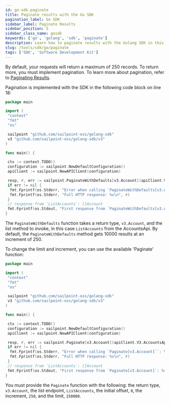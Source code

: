 ```yaml
---
id: go-sdk-paginate
title: Paginate results with the Go SDK
pagination_label: Go SDK
sidebar_label: Paginate Results
sidebar_position: 5
sidebar_class_name: gosdk
keywords: ['go', 'golang', 'sdk', 'paginate']
description: Learn how to paginate results with the Golang SDK in this guide. 
slug: /tools/sdk/go/paginate
tags: ['SDK', 'Software Development Kit']
---
```


By default, your requests will return a maximum of 250 records. To return more, you must implement pagination. To learn more about pagination, refer to [Paginating Results](/idn/api/standard-collection-parameters/#paginating-results).

Pagination is implemented with the SDK in the following code block on line 18:

```go showLineNumbers
package main

import (
 "context"
 "fmt"
 "os"

 sailpoint "github.com/sailpoint-oss/golang-sdk"
 v3 "github.com/sailpoint-oss/golang-sdk/v3"
)

func main() {

 ctx := context.TODO()
 configuration := sailpoint.NewDefaultConfiguration()
 apiClient := sailpoint.NewAPIClient(configuration)

 resp, r, err := sailpoint.PaginateWithDefaults[v3.Account](apiClient.V3.AccountsApi.ListAccounts(ctx))
 if err != nil {
  fmt.Fprintf(os.Stderr, "Error when calling `PaginateWithDefaults[v3.Account]``: %v\n", err)
  fmt.Fprintf(os.Stderr, "Full HTTP response: %v\n", r)
 }
 // response from `ListAccounts`: []Account
 fmt.Fprintf(os.Stdout, "First response from `PaginateWithDefaults[v3.Account]`: %v\n", resp[0].Name)
}
```

The `PaginateWithDefaults` function takes a return type, `v3.Account`, and the list method to invoke, in this case `ListAccounts` from the AccountsApi. By default, the `PaginateWithDefaults` method gets 10000 results at an increment of 250.

To change the limit and increment, you can use the available 'Paginate' function:

```go
package main

import (
 "context"
 "fmt"
 "os"

 sailpoint "github.com/sailpoint-oss/golang-sdk"
 v3 "github.com/sailpoint-oss/golang-sdk/v3"
)

func main() {

 ctx := context.TODO()
 configuration := sailpoint.NewDefaultConfiguration()
 apiClient := sailpoint.NewAPIClient(configuration)

 resp, r, err := sailpoint.Paginate[v3.Account](apiClient.V3.AccountsApi.ListAccounts(ctx), 0, 250, 150000)
 if err != nil {
  fmt.Fprintf(os.Stderr, "Error when calling `Paginate[v3.Account]``: %v\n", err)
  fmt.Fprintf(os.Stderr, "Full HTTP response: %v\n", r)
 }
 // response from `ListAccounts`: []Account
 fmt.Fprintf(os.Stdout, "First response from `Paginate[v3.Account]`: %v\n", resp[0].Name)
}
```

You must provide the `Paginate` function with the following: the return type, `v3.Account`, the list endpoint, `ListAccounts`, the initial offset, `0`, the increment, `250`, and the limit, `150000`.
